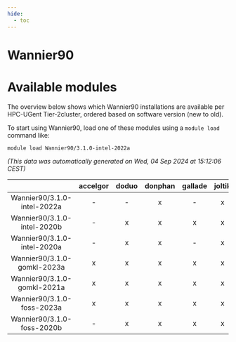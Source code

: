 ```yaml
---
hide:
  - toc
---
```


Wannier90
=========

# Available modules


The overview below shows which Wannier90 installations are available per HPC-UGent Tier-2cluster, ordered based on software version (new to old).

To start using Wannier90, load one of these modules using a `module load` command like:

```shell
module load Wannier90/3.1.0-intel-2022a
```

*(This data was automatically generated on Wed, 04 Sep 2024 at 15:12:06 CEST)*  

| |accelgor|doduo|donphan|gallade|joltik|shinx|skitty|
| :---: | :---: | :---: | :---: | :---: | :---: | :---: | :---: |
|Wannier90/3.1.0-intel-2022a|-|-|x|-|x|-|x|
|Wannier90/3.1.0-intel-2020b|-|x|x|x|x|-|x|
|Wannier90/3.1.0-intel-2020a|-|x|x|-|x|-|x|
|Wannier90/3.1.0-gomkl-2023a|x|x|x|x|x|x|x|
|Wannier90/3.1.0-gomkl-2021a|x|x|x|x|x|-|x|
|Wannier90/3.1.0-foss-2023a|x|x|x|x|x|x|x|
|Wannier90/3.1.0-foss-2020b|-|x|x|x|x|-|x|
